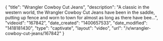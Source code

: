 {
    "title": "Wrangler Cowboy Cut Jeans",
    "description": "A classic in the western world, the Wrangler Cowboy Cut Jeans have been in the saddle, putting up fence and worn to town for almost as long as there have bee...",
    "videoid": "167842",
    "date_created": "1400657533",
    "date_modified": "1418181430",
    "type": "captivate",
    "layout": "video",
    "url": "\/v\/wrangler-cowboy-cut-jeans\/167842"
}